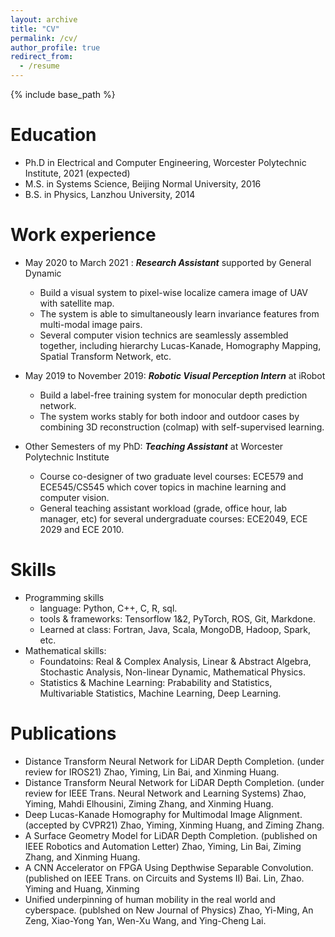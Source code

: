 ```yaml
---
layout: archive
title: "CV"
permalink: /cv/
author_profile: true
redirect_from:
  - /resume
---
```


{% include base_path %}

Education
======
* Ph.D in Electrical and Computer Engineering, Worcester Polytechnic Institute, 2021 (expected)
* M.S. in Systems Science, Beijing Normal University, 2016
* B.S. in Physics, Lanzhou University, 2014

Work experience
======
* May 2020 to March 2021 : ***Research Assistant*** supported by General Dynamic
  * Build a visual system to pixel-wise localize camera image of UAV with satellite map.
  * The system is able to simultaneously learn invariance features from multi-modal image pairs.
  * Several computer vision technics are seamlessly assembled together, including hierarchy Lucas-Kanade, Homography Mapping, Spatial Transform Network, etc.  


* May 2019 to November 2019: ***Robotic Visual Perception Intern*** at iRobot 
  * Build a label-free training system for monocular depth prediction network.
  * The system works stably for both indoor and outdoor cases by combining 3D reconstruction (colmap) with self-supervised learning.


* Other Semesters of my PhD: ***Teaching Assistant*** at Worcester Polytechnic Institute 
  * Course co-designer of two graduate level courses: ECE579 and ECE545/CS545 which cover topics in machine learning and computer vision.
  * General teaching assistant workload (grade, office hour, lab manager, etc) for several undergraduate courses: ECE2049, ECE 2029 and ECE 2010.
  


  
Skills
======
* Programming skills
  * language: Python, C++, C, R, sql.
  * tools & frameworks: Tensorflow 1&2, PyTorch, ROS, Git, Markdone.
  * Learned at class: Fortran, Java, Scala, MongoDB, Hadoop, Spark, etc. 
* Mathematical skills:
  * Foundatoins: Real & Complex Analysis, Linear & Abstract Algebra, Stochastic Analysis, Non-linear Dynamic, Mathematical Physics.
  * Statistics & Machine Learning: Prabability and Statistics, Multivariable Statistics, Machine Learning, Deep Learning. 
  


Publications
======
  * Distance Transform Neural Network for LiDAR Depth Completion. (under review for IROS21) Zhao, Yiming, Lin Bai, and Xinming Huang.
  * Distance Transform Neural Network for LiDAR Depth Completion. (under review for IEEE Trans. Neural Network and Learning Systems) Zhao, Yiming, Mahdi Elhousini, Ziming Zhang, and Xinming Huang.
  * Deep Lucas-Kanade Homography for Multimodal Image Alignment. (accepted by CVPR21) Zhao, Yiming, Xinming Huang, and Ziming Zhang. 
  * A Surface Geometry Model for LiDAR Depth Completion. (published on IEEE Robotics and Automation Letter) Zhao, Yiming, Lin Bai, Ziming Zhang, and Xinming Huang.
  * A CNN Accelerator on FPGA Using Depthwise Separable Convolution. (published on IEEE Trans. on Circuits and Systems II) Bai. Lin, Zhao. Yiming and Huang, Xinming  
  * Unified underpinning of human mobility in the real world and cyberspace. (publshed on New Journal of Physics) Zhao, Yi-Ming, An Zeng, Xiao-Yong Yan, Wen-Xu Wang, and Ying-Cheng Lai. 

  
